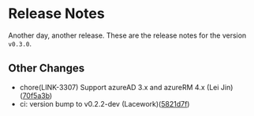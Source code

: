 # Release Notes
Another day, another release. These are the release notes for the version `v0.3.0`.

## Other Changes
* chore(LINK-3307) Support azureAD 3.x and azureRM 4.x (Lei Jin)([70f5a3b](https://github.com/lacework/terraform-azure-microsoft-entra-id-activity-log/commit/70f5a3be674b00291dee0a59d05078ad1048f09a))
* ci: version bump to v0.2.2-dev (Lacework)([5821d7f](https://github.com/lacework/terraform-azure-microsoft-entra-id-activity-log/commit/5821d7fdb6f621681027285f5ae574674c3b8c09))
